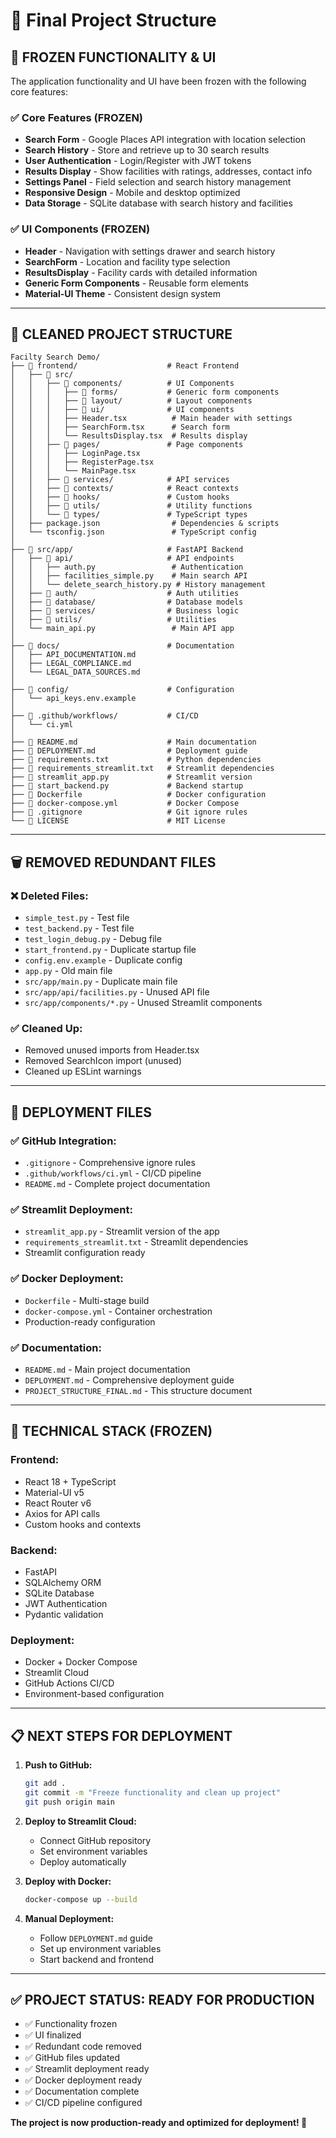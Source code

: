 # 📁 Final Project Structure

## 🎯 **FROZEN FUNCTIONALITY & UI**

The application functionality and UI have been frozen with the following core features:

### ✅ **Core Features (FROZEN)**
- **Search Form** - Google Places API integration with location selection
- **Search History** - Store and retrieve up to 30 search results
- **User Authentication** - Login/Register with JWT tokens
- **Results Display** - Show facilities with ratings, addresses, contact info
- **Settings Panel** - Field selection and search history management
- **Responsive Design** - Mobile and desktop optimized
- **Data Storage** - SQLite database with search history and facilities

### ✅ **UI Components (FROZEN)**
- **Header** - Navigation with settings drawer and search history
- **SearchForm** - Location and facility type selection
- **ResultsDisplay** - Facility cards with detailed information
- **Generic Form Components** - Reusable form elements
- **Material-UI Theme** - Consistent design system

---

## 📂 **CLEANED PROJECT STRUCTURE**

```
Facilty Search Demo/
├── 📁 frontend/                    # React Frontend
│   ├── 📁 src/
│   │   ├── 📁 components/          # UI Components
│   │   │   ├── 📁 forms/           # Generic form components
│   │   │   ├── 📁 layout/          # Layout components
│   │   │   ├── 📁 ui/              # UI components
│   │   │   ├── Header.tsx          # Main header with settings
│   │   │   ├── SearchForm.tsx      # Search form
│   │   │   └── ResultsDisplay.tsx  # Results display
│   │   ├── 📁 pages/               # Page components
│   │   │   ├── LoginPage.tsx
│   │   │   ├── RegisterPage.tsx
│   │   │   └── MainPage.tsx
│   │   ├── 📁 services/            # API services
│   │   ├── 📁 contexts/            # React contexts
│   │   ├── 📁 hooks/               # Custom hooks
│   │   ├── 📁 utils/               # Utility functions
│   │   └── 📁 types/               # TypeScript types
│   ├── package.json                # Dependencies & scripts
│   └── tsconfig.json               # TypeScript config
│
├── 📁 src/app/                     # FastAPI Backend
│   ├── 📁 api/                     # API endpoints
│   │   ├── auth.py                 # Authentication
│   │   ├── facilities_simple.py    # Main search API
│   │   └── delete_search_history.py # History management
│   ├── 📁 auth/                    # Auth utilities
│   ├── 📁 database/                # Database models
│   ├── 📁 services/                # Business logic
│   ├── 📁 utils/                   # Utilities
│   └── main_api.py                 # Main API app
│
├── 📁 docs/                        # Documentation
│   ├── API_DOCUMENTATION.md
│   ├── LEGAL_COMPLIANCE.md
│   └── LEGAL_DATA_SOURCES.md
│
├── 📁 config/                      # Configuration
│   └── api_keys.env.example
│
├── 📁 .github/workflows/           # CI/CD
│   └── ci.yml
│
├── 📄 README.md                    # Main documentation
├── 📄 DEPLOYMENT.md                # Deployment guide
├── 📄 requirements.txt             # Python dependencies
├── 📄 requirements_streamlit.txt   # Streamlit dependencies
├── 📄 streamlit_app.py             # Streamlit version
├── 📄 start_backend.py             # Backend startup
├── 📄 Dockerfile                   # Docker configuration
├── 📄 docker-compose.yml           # Docker Compose
├── 📄 .gitignore                   # Git ignore rules
└── 📄 LICENSE                      # MIT License
```

---

## 🗑️ **REMOVED REDUNDANT FILES**

### ❌ **Deleted Files:**
- `simple_test.py` - Test file
- `test_backend.py` - Test file  
- `test_login_debug.py` - Debug file
- `start_frontend.py` - Duplicate startup file
- `config.env.example` - Duplicate config
- `app.py` - Old main file
- `src/app/main.py` - Duplicate main file
- `src/app/api/facilities.py` - Unused API file
- `src/app/components/*.py` - Unused Streamlit components

### ✅ **Cleaned Up:**
- Removed unused imports from Header.tsx
- Removed SearchIcon import (unused)
- Cleaned up ESLint warnings

---

## 🚀 **DEPLOYMENT FILES**

### ✅ **GitHub Integration:**
- `.gitignore` - Comprehensive ignore rules
- `.github/workflows/ci.yml` - CI/CD pipeline
- `README.md` - Complete project documentation

### ✅ **Streamlit Deployment:**
- `streamlit_app.py` - Streamlit version of the app
- `requirements_streamlit.txt` - Streamlit dependencies
- Streamlit configuration ready

### ✅ **Docker Deployment:**
- `Dockerfile` - Multi-stage build
- `docker-compose.yml` - Container orchestration
- Production-ready configuration

### ✅ **Documentation:**
- `README.md` - Main project documentation
- `DEPLOYMENT.md` - Comprehensive deployment guide
- `PROJECT_STRUCTURE_FINAL.md` - This structure document

---

## 🔧 **TECHNICAL STACK (FROZEN)**

### **Frontend:**
- React 18 + TypeScript
- Material-UI v5
- React Router v6
- Axios for API calls
- Custom hooks and contexts

### **Backend:**
- FastAPI
- SQLAlchemy ORM
- SQLite Database
- JWT Authentication
- Pydantic validation

### **Deployment:**
- Docker + Docker Compose
- Streamlit Cloud
- GitHub Actions CI/CD
- Environment-based configuration

---

## 📋 **NEXT STEPS FOR DEPLOYMENT**

1. **Push to GitHub:**
   ```bash
   git add .
   git commit -m "Freeze functionality and clean up project"
   git push origin main
   ```

2. **Deploy to Streamlit Cloud:**
   - Connect GitHub repository
   - Set environment variables
   - Deploy automatically

3. **Deploy with Docker:**
   ```bash
   docker-compose up --build
   ```

4. **Manual Deployment:**
   - Follow `DEPLOYMENT.md` guide
   - Set up environment variables
   - Start backend and frontend

---

## ✅ **PROJECT STATUS: READY FOR PRODUCTION**

- ✅ Functionality frozen
- ✅ UI finalized
- ✅ Redundant code removed
- ✅ GitHub files updated
- ✅ Streamlit deployment ready
- ✅ Docker deployment ready
- ✅ Documentation complete
- ✅ CI/CD pipeline configured

**The project is now production-ready and optimized for deployment! 🚀**
